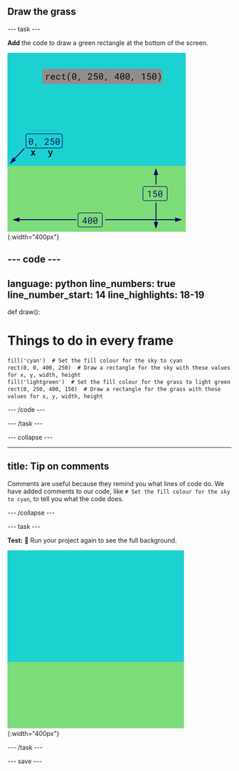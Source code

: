 ## Draw the grass

--- task ---

**Add** the code to draw a green rectangle at the bottom of the screen.

![A background made up of a sky-coloured rectangle above a grass-coloured rectangle. The top left-hand corner of the green rectangle is marked as x=0, y=250. The width is highlighted as 400 and the height as 150. Above the green rectangle, the code rect(0, 250, 400, 150) is shown.](images/green-grass.png){:width="400px"}

--- code ---
---
language: python
line_numbers: true
line_number_start: 14
line_highlights: 18-19
---
def draw():
# Things to do in every frame
    fill('cyan')  # Set the fill colour for the sky to cyan
    rect(0, 0, 400, 250)  # Draw a rectangle for the sky with these values for x, y, width, height
    fill('lightgreen')  # Set the fill colour for the grass to light green
    rect(0, 250, 400, 150)  # Draw a rectangle for the grass with these values for x, y, width, height

--- /code ---

--- /task ---

--- collapse ---

---
title: Tip on comments
---
Comments are useful because they remind you what lines of code do. We have added comments to our code, like `# Set the fill colour for the sky to cyan`, to tell you what the code does.

--- /collapse ---

--- task ---

**Test:** 🔄 Run your project again to see the full background.

![A background made up of a sky-coloured rectangle above a grass-coloured rectangle.](images/background.png){:width="400px"}

--- /task ---

--- save ---